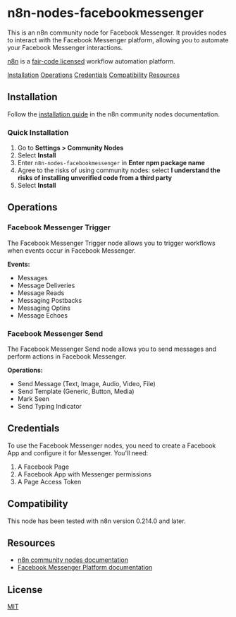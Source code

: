 # n8n-nodes-facebookmessenger

This is an n8n community node for Facebook Messenger. It provides nodes to interact with the Facebook Messenger platform, allowing you to automate your Facebook Messenger interactions.

[n8n](https://n8n.io/) is a [fair-code licensed](https://docs.n8n.io/reference/license/) workflow automation platform.

[Installation](#installation)
[Operations](#operations)
[Credentials](#credentials)
[Compatibility](#compatibility)
[Resources](#resources)

## Installation

Follow the [installation guide](https://docs.n8n.io/integrations/community-nodes/installation/) in the n8n community nodes documentation.

### Quick Installation

1. Go to **Settings > Community Nodes**
2. Select **Install**
3. Enter `n8n-nodes-facebookmessenger` in **Enter npm package name**
4. Agree to the risks of using community nodes: select **I understand the risks of installing unverified code from a third party**
5. Select **Install**

## Operations

### Facebook Messenger Trigger

The Facebook Messenger Trigger node allows you to trigger workflows when events occur in Facebook Messenger.

**Events:**

- Messages
- Message Deliveries
- Message Reads
- Messaging Postbacks
- Messaging Optins
- Message Echoes

### Facebook Messenger Send

The Facebook Messenger Send node allows you to send messages and perform actions in Facebook Messenger.

**Operations:**

- Send Message (Text, Image, Audio, Video, File)
- Send Template (Generic, Button, Media)
- Mark Seen
- Send Typing Indicator

## Credentials

To use the Facebook Messenger nodes, you need to create a Facebook App and configure it for Messenger. You'll need:

1. A Facebook Page
2. A Facebook App with Messenger permissions
3. A Page Access Token

## Compatibility

This node has been tested with n8n version 0.214.0 and later.

## Resources

- [n8n community nodes documentation](https://docs.n8n.io/integrations/community-nodes/)
- [Facebook Messenger Platform documentation](https://developers.facebook.com/docs/messenger-platform)

## License

[MIT](https://github.com/ItsMeStevieG/n8n-nodes-facebookmessenger/blob/main/LICENSE.md)

